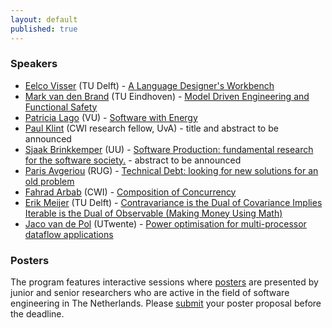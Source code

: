 ```yaml
---
layout: default
published: true
---
```


### Speakers

* [Eelco Visser](http://eelcovisser.org/) (TU Delft) - [A Language Designer's Workbench](./visser)
* [Mark van den Brand](http://www.win.tue.nl/~mvdbrand/) (TU Eindhoven) - [Model Driven Engineering and Functional Safety](./vandenbrand)
* [Patricia Lago](http://www.cs.vu.nl/~patricia/Patricia_Lago/Home.html) (VU) - [Software with Energy](./lago) 
* [Paul Klint](http://homepages.cwi.nl/~paulk/) (CWI research fellow, UvA) - title and abstract to be announced
* [Sjaak Brinkkemper](http://www.cs.uu.nl/staff/sjaak.html) (UU) - [Software Production: fundamental research for the software society.](./brinkkemper) - abstract to be announced
* [Paris Avgeriou](http://www.cs.rug.nl/~paris/) (RUG) - [Technical Debt: looking for new solutions for an old problem](./avgeriou)
* [Fahrad Arbab](http://homepages.cwi.nl/~farhad/) (CWI) - [Composition of Concurrency](./arbab) 	
* [Erik Meijer](http://en.wikipedia.org/wiki/Erik_Meijer_(computer_scientist)) (TU Delft) - [Contravariance is the Dual of Covariance Implies Iterable is the Dual of Observable (Making Money Using Math)](./meijer)
* [Jaco van de Pol](http://wwwhome.ewi.utwente.nl/~vdpol/) (UTwente) - [Power optimisation for multi-processor dataflow applications](./vdpol)

### Posters

The program features interactive sessions where [posters](../posters/) are presented by junior and senior researchers
who are active in the field of software engineering in The Netherlands. Please [submit](../posters/) your poster 
proposal before the deadline.
